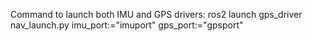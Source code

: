 Command to launch both IMU and GPS drivers:
ros2 launch gps_driver nav_launch.py imu_port:="imuport" gps_port:="gpsport" 